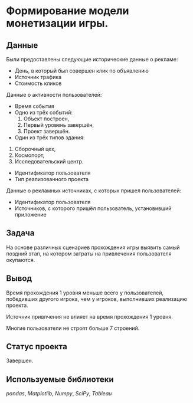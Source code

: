# Формирование модели монетизации игры.

## Данные

Были предоставлены следующие исторические данные о рекламе:

- День, в который был совершен клик по объявлению
- Источник трафика
- Стоимость кликов

Данные о активности пользователей:

- Время события
- Одно из трёх событий:
    1. Объект построен,
    2. Первый уровень завершён,
    3. Проект завершён.
- Один из трёх типов здания:
1. Сборочный цех,
2. Космопорт,
3. Исследовательский центр.
- Идентификатор пользователя
- Тип реализованного проекта

Данные о рекламных источниках, с которых пришел пользователей:

- Идентификатор пользователя
- Источников, с которого пришёл пользователь, установивший приложение

## Задача

На основе различных сценариев прохождения игры выявить самый поздний этап, на котором затраты на привлечения пользователя окупаются.

## Вывод

Время прохождения 1 уровня меньше всего у пользователей, победивших другого игрока, чем у игроков, выполнивших реализацию проекта.

Источник привлчения не влияет на время прохождения 1 уровня.

Многие пользователи не строят больше 7 строений.

## Статус проекта

Завершен.

## Используемые библиотеки
*pandas*, *Matplotlib*,  *Numpy*, *SciPy*, *Tableau*
